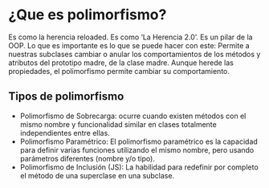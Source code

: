 # ¿Que es polimorfismo?
Es como la herencia reloaded. Es como ‘La Herencia 2.0’. Es un pilar de la OOP. Lo que es importante es lo que se puede hacer con este: Permite a nuestras subclases cambiar o anular los comportamientos de los métodos y atributos del prototipo madre, de la clase madre. Aunque herede las propiedades, el polimorfismo permite cambiar su comportamiento.

## Tipos de polimorfismo
* Polimorfismo de Sobrecarga: ocurre cuando existen métodos con el mismo nombre y funcionalidad similar en clases totalmente independientes entre ellas.
* Polimorfismo Paramétrico: El polimorfismo paramétrico es la capacidad para definir varias funciones utilizando el mismo nombre, pero usando parámetros diferentes (nombre y/o tipo).
* Polimorfismo de Inclusión (JS): La habilidad para redefinir por completo el método de una superclase en una subclase.
